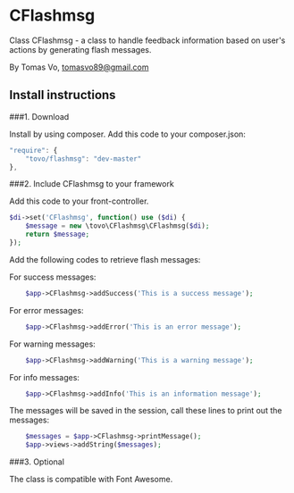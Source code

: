 CFlashmsg
=========

Class CFlashmsg - a class to handle feedback information based on user's actions by generating
flash messages.

By Tomas Vo, 
tomasvo89@gmail.com


Install instructions
---------------------------

###1. Download

Install by using composer. Add this code to your composer.json:

```javascript
"require": {
    "tovo/flashmsg": "dev-master"
},
```

###2. Include CFlashmsg to your framework

Add this code to your front-controller.

```php
$di->set('CFlashmsg', function() use ($di) { 
    $message = new \tovo\CFlashmsg\CFlashmsg($di);  
    return $message; 
}); 
```

Add the following codes to retrieve flash messages:

For success messages:
```php
    $app->CFlashmsg->addSuccess('This is a success message'); 
```

For error messages:
```php
    $app->CFlashmsg->addError('This is an error message'); 
```

For warning messages:
```php
    $app->CFlashmsg->addWarning('This is a warning message'); 
```

For info messages:
```php
    $app->CFlashmsg->addInfo('This is an information message'); 
```
   
The messages will be saved in the session, call these lines to print out the messages:
    
```php
    $messages = $app->CFlashmsg->printMessage();
    $app->views->addString($messages);
```

###3. Optional

The class is compatible with Font Awesome.
